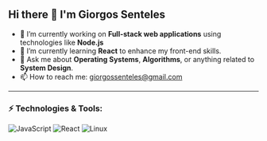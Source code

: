## Hi there 👋 I'm Giorgos Senteles

- 🔭 I’m currently working on **Full-stack web applications** using technologies like **Node.js**
- 🌱 I’m currently learning **React** to enhance my front-end skills.
- 💬 Ask me about **Operating Systems**, **Algorithms**, or anything related to **System Design**.
- 📫 How to reach me: [giorgossenteles@gmail.com](mailto:giorgossenteles@gmail.com)

---

### ⚡ Technologies & Tools:
![JavaScript](https://img.shields.io/badge/-JavaScript-333?style=flat&logo=javascript)
![React](https://img.shields.io/badge/-React-333?style=flat&logo=react)
![Linux](https://img.shields.io/badge/-Linux-333?style=flat&logo=linux)
